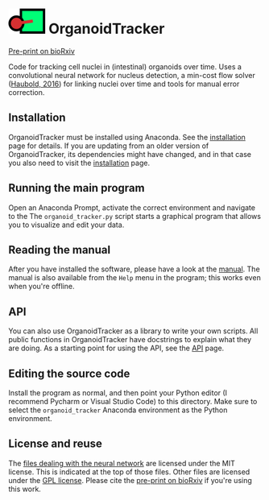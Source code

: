 ![Logo](manuals/images/logo.png) OrganoidTracker
================================================

[Pre-print on bioRxiv]

Code for tracking cell nuclei in (intestinal) organoids over time. Uses a convolutional neural network for nucleus detection, a min-cost flow solver ([Haubold, 2016]) for linking nuclei over time and tools for manual error correction.


Installation
------------
OrganoidTracker must be installed using Anaconda. See the [installation] page for details. If you are updating from an older version of OrganoidTracker, its dependencies might have changed, and in that case you also need to visit the [installation] page.


Running the main program
------------------------
Open an Anaconda Prompt, activate the correct environment and navigate to the 
The `organoid_tracker.py` script starts a graphical program that allows you to visualize and edit your data.


Reading the manual
------------------
After you have installed the software, please have a look at the [manual]. The manual is also available from the `Help` menu in the program; this works even when you're offline.


API
---
You can also use OrganoidTracker as a library to write your own scripts. All public functions in OrganoidTracker have docstrings to explain what they are doing. As a starting point for using the API, see the [API] page.


Editing the source code
-----------------------
Install the program as normal, and then point your Python editor (I recommend Pycharm or Visual Studio Code) to this directory. Make sure to select the `organoid_tracker` Anaconda environment as the Python environment.


License and reuse
-----------------
The [files dealing with the neural network](organoid_tracker/position_detection_cnn) are licensed under the MIT license. This is indicated at the top of those files. Other files are licensed under the [GPL license](LICENSE.txt). Please cite the [pre-print on bioRxiv] if you're using this work.


[API]: manuals/API.md
[installation]: manuals/INSTALLATION.md
[manual]: manuals/INDEX.md
[Pre-print on bioRxiv]: https://doi.org/10.1101/2020.03.18.996421
[Haubold, 2016]: https://doi.org/10.1007/978-3-319-46478-7_35
